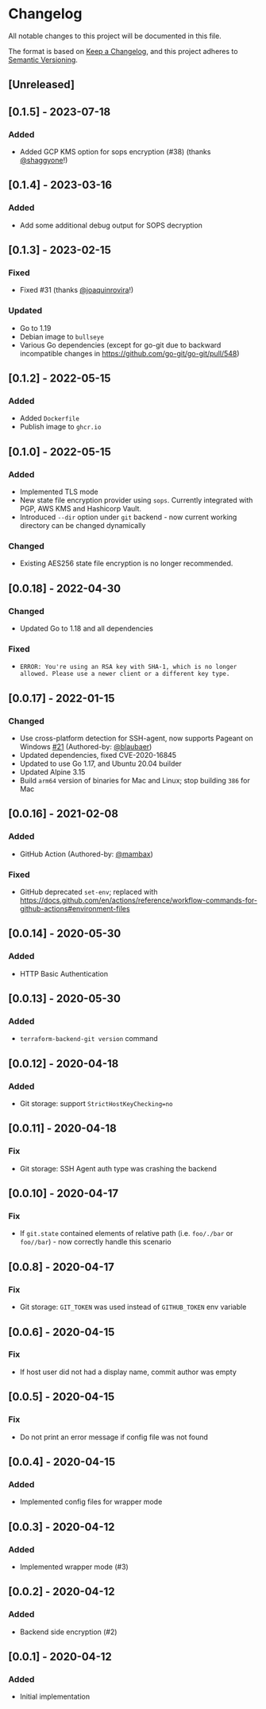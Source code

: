 # Changelog
All notable changes to this project will be documented in this file.

The format is based on [Keep a Changelog](https://keepachangelog.com/en/1.0.0/),
and this project adheres to [Semantic Versioning](https://semver.org/spec/v2.0.0.html).

## [Unreleased]

## [0.1.5] - 2023-07-18

### Added

- Added GCP KMS option for sops encryption (#38) (thanks [@shaggyone](https://github.com/shaggyone)!)

## [0.1.4] - 2023-03-16

### Added

- Add some additional debug output for SOPS decryption

## [0.1.3] - 2023-02-15

### Fixed

- Fixed #31 (thanks [@joaquinrovira](https://github.com/joaquinrovira)!)

### Updated

- Go to 1.19
- Debian image to `bullseye`
- Various Go dependencies (except for go-git due to backward incompatible changes in https://github.com/go-git/go-git/pull/548)

## [0.1.2] - 2022-05-15

### Added

- Added `Dockerfile`
- Publish image to `ghcr.io`

## [0.1.0] - 2022-05-15

### Added

- Implemented TLS mode
- New state file encryption provider using `sops`. Currently integrated with PGP, AWS KMS and Hashicorp Vault.
- Introduced `--dir` option under `git` backend - now current working directory can be changed dynamically

### Changed

- Existing AES256 state file encryption is no longer recommended.

## [0.0.18] - 2022-04-30

### Changed

- Updated Go to 1.18 and all dependencies

### Fixed

- `ERROR: You're using an RSA key with SHA-1, which is no longer allowed. Please use a newer client or a different key type.`

## [0.0.17] - 2022-01-15

### Changed

- Use cross-platform detection for SSH-agent, now supports Pageant on Windows [#21](https://github.com/plumber-cd/terraform-backend-git/pull/21) (Authored-by: [@blaubaer](https://github.com/blaubaer))
- Updated dependencies, fixed CVE-2020-16845
- Updated to use Go 1.17, and Ubuntu 20.04 builder
- Updated Alpine 3.15
- Build `arm64` version of binaries for Mac and Linux; stop building `386` for Mac

## [0.0.16] - 2021-02-08

### Added

- GitHub Action (Authored-by: [@mambax](https://github.com/mambax))

### Fixed

- GitHub deprecated `set-env`; replaced with https://docs.github.com/en/actions/reference/workflow-commands-for-github-actions#environment-files

## [0.0.14] - 2020-05-30

### Added

- HTTP Basic Authentication

## [0.0.13] - 2020-05-30

### Added

- `terraform-backend-git version` command

## [0.0.12] - 2020-04-18

### Added

- Git storage: support `StrictHostKeyChecking=no`

## [0.0.11] - 2020-04-18

### Fix

- Git storage: SSH Agent auth type was crashing the backend

## [0.0.10] - 2020-04-17

### Fix

- If `git.state` contained elements of relative path (i.e. `foo/./bar` or `foo//bar`) - now correctly handle this scenario

## [0.0.8] - 2020-04-17

### Fix

- Git storage: `GIT_TOKEN` was used instead of `GITHUB_TOKEN` env variable

## [0.0.6] - 2020-04-15

### Fix

- If host user did not had a display name, commit author was empty

## [0.0.5] - 2020-04-15

### Fix

- Do not print an error message if config file was not found

## [0.0.4] - 2020-04-15

### Added

- Implemented config files for wrapper mode

## [0.0.3] - 2020-04-12

### Added

- Implemented wrapper mode (#3)

## [0.0.2] - 2020-04-12

### Added

- Backend side encryption (#2)

## [0.0.1] - 2020-04-12

### Added

- Initial implementation
